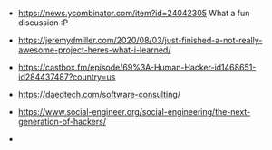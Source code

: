 - https://news.ycombinator.com/item?id=24042305
What a fun discussion :P

- https://jeremydmiller.com/2020/08/03/just-finished-a-not-really-awesome-project-heres-what-i-learned/
- https://castbox.fm/episode/69%3A-Human-Hacker-id1468651-id284437487?country=us
- https://daedtech.com/software-consulting/
- https://www.social-engineer.org/social-engineering/the-next-generation-of-hackers/
- 